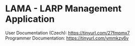 # LAMA - LARP Management Application
User Documentation (Czech): https://tinyurl.com/27fmpmx7 <br>
Programmer Documentation: https://tinyurl.com/ymmkzy6v
